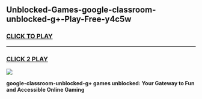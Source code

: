 
## Unblocked-Games-google-classroom-unblocked-g+-Play-Free-y4c5w
<h3>
<a href="https://premium76.site?title=google-classroom-unblocked-g+&ref=23A">CLICK TO PLAY</a></h3>
<hr>

<h3>
<a href="https://premium76.site?title=google-classroom-unblocked-g+&ref=23A">CLICK 2 PLAY</a>
  
</h3>

<a href="https://premium76.site?title=google-classroom-unblocked-g+&ref=23A"><img src="https://clearcache.store/games.png"></a>


**google-classroom-unblocked-g+ games unblocked: Your Gateway to Fun and Accessible Online Gaming**
